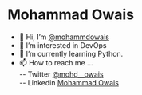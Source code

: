 # Mohammad Owais
-  👋 Hi, I’m [@mohammdowais](https://github.com/mohammdowais)
- 👀 I’m interested in DevOps
- 🌱 I’m currently learning Python.
- 📫 How to reach me ...<br>
-- Twitter <a href="https://twitter.com/mohd__owais">@mohd__owais</a><br>
-- Linkedin [Mohammad Owais](https://www.linkedin.com/in/mohd-owais/)
